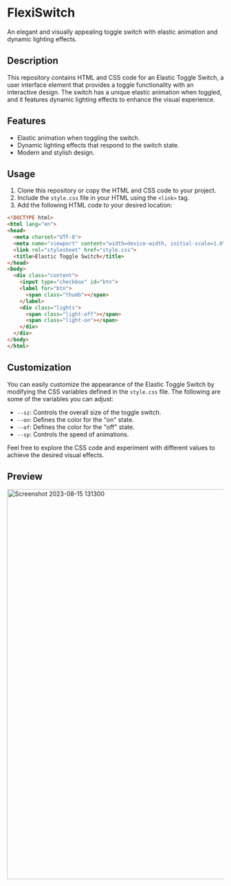 # FlexiSwitch

An elegant and visually appealing toggle switch with elastic animation and dynamic lighting effects.

## Description
This repository contains HTML and CSS code for an Elastic Toggle Switch, a user interface element that provides a toggle functionality with an interactive design. The switch has a unique elastic animation when toggled, and it features dynamic lighting effects to enhance the visual experience.

## Features
* Elastic animation when toggling the switch.
* Dynamic lighting effects that respond to the switch state.
* Modern and stylish design.

## Usage
1. Clone this repository or copy the HTML and CSS code to your project.
2. Include the `style.css` file in your HTML using the `<link>` tag.
3. Add the following HTML code to your desired location:
```HTML
<!DOCTYPE html>
<html lang="en">
<head>
  <meta charset="UTF-8">
  <meta name="viewport" content="width=device-width, initial-scale=1.0">
  <link rel="stylesheet" href="style.css">
  <title>Elastic Toggle Switch</title>
</head>
<body>
  <div class="content">
    <input type="checkbox" id="btn">
    <label for="btn">
      <span class="thumb"></span>
    </label>
    <div class="lights">
      <span class="light-off"></span>
      <span class="light-on"></span>
    </div>
  </div>
</body>
</html>
```

## Customization
You can easily customize the appearance of the Elastic Toggle Switch by modifying the CSS variables defined in the `style.css` file. The following are some of the variables you can adjust:

* `--sz`: Controls the overall size of the toggle switch.
* `--on`: Defines the color for the "on" state.
* `--of`: Defines the color for the "off" state.
* `--sp`: Controls the speed of animations.
  
Feel free to explore the CSS code and experiment with different values to achieve the desired visual effects.

## Preview
<img width="905" alt="Screenshot 2023-08-15 131300" src="https://github.com/Aarzoo75/Elastic-Toggle-Switch/assets/59678435/5763dfdd-9cd0-4ed8-8830-9848046f7a03">
